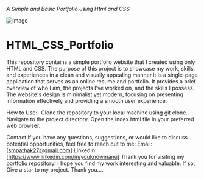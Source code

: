 *A Simple and Basic Portfolio using Html and CSS*

![image](https://github.com/youknowmannu/HTML_CSS_Portfolio/assets/130030050/98ca17f7-afc6-41b0-a95f-7b1d1932e01a)

# HTML_CSS_Portfolio

This repository contains a simple portfolio website that I created using only HTML and CSS. The purpose of this project is to showcase my work, skills, and experiences in a clean and visually appealing manner.It is a single-page application that serves as an online resume and portfolio. It provides a brief overview of who I am, the projects I've worked on, and the skills I possess. The website's design is minimalist yet modern, focusing on presenting information effectively and providing a smooth user experience.

How to Use:-
Clone the repository to your local machine using git clone.
Navigate to the project directory.
Open the index.html file in your preferred web browser.

Contact
If you have any questions, suggestions, or would like to discuss potential opportunities, feel free to reach out to me:
Email: [smpathak27@gmail.com]
LinkedIn: [https://www.linkedin.com/in/youknowmanu]
Thank you for visiting my portfolio repository! I hope you find my work interesting and valuable. If so, Give a star to my project.
Thank you....






